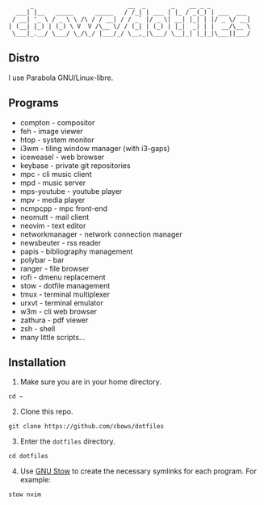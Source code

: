 ```
      _                          __  _       _    __ _ _           
  ___| |__   _____      _____   / /_| | ___ | |_ / _(_) | ___  ___ 
 / __| '_ \ / _ \ \ /\ / / __| / / _` |/ _ \| __| |_| | |/ _ \/ __|
| (__| |_) | (_) \ V  V /\__ \/ / (_| | (_) | |_|  _| | |  __/\__ \
 \___|_.__/ \___/ \_/\_/ |___/_/ \__,_|\___/ \__|_| |_|_|\___||___/
```

## Distro

I use Parabola GNU/Linux-libre.

## Programs

* compton - compositor
* feh - image viewer
* htop - system monitor
* i3wm - tiling window manager (with i3-gaps)
* iceweasel - web browser
* keybase - private git repositories
* mpc - cli music client
* mpd - music server
* mps-youtube - youtube player
* mpv - media player
* ncmpcpp - mpc front-end
* neomutt - mail client
* neovim - text editor
* networkmanager - network connection manager
* newsbeuter - rss reader
* papis - bibliography management
* polybar - bar
* ranger - file browser
* rofi - dmenu replacement
* stow - dotfile management
* tmux - terminal multiplexer
* urxvt - terminal emulator
* w3m - cli web browser
* zathura - pdf viewer
* zsh - shell
* many little scripts...

## Installation

1. Make sure you are in your home directory.

```
cd ~
```

2. Clone this repo.

```
git clone https://github.com/cbows/dotfiles
```

3. Enter the `dotfiles` directory.

```
cd dotfiles
```

4. Use [GNU Stow](https://www.gnu.org/software/stow/manual/stow.html) to create the necessary symlinks for each program. For example:

```
stow nvim
```
